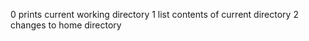 0 prints current working directory
1 list contents of current directory
2 changes to home directory
